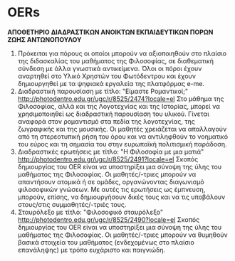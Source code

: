 # OERs
**ΑΠΟΘΕΤΗΡΙΟ ΔΙΑΔΡΑΣΤΙΚΩΝ ΑΝΟΙΚΤΩΝ ΕΚΠΑΙΔΕΥΤΙΚΩΝ ΠΟΡΩΝ ΖΩΗΣ ΑΝΤΩΝΟΠΟΥΛΟΥ**
1. Πρόκειται για πόρους οι οποίοι μπορούν να αξιοποιηθούν στο πλαίσιο της διδασκαλίας του μαθήματος της Φιλοσοφίας, σε διαθεματική σύνδεση με άλλα γνωστικά αντικείμενα. Όλοι οι πόροι έχουν αναρτηθεί στο Υλικό Χρηστών του Φωτόδεντρου και έχουν δημιουργηθεί με τα ψηφιακά εργαλεία της πλατφόρμας e-me. 
2. Διαδραστική παρουσίαση με τίτλο: "Είμαστε Ρομαντικοί;" http://photodentro.edu.gr/ugc/r/8525/2474?locale=el Στο μάθημα της Φιλοσοφίας, αλλά και της Λογοτεχνίας και της Ιστορίας, μπορεί να χρησιμοποιηθεί ως διαδραστική παρουσίαση του υλικού. Γίνεται αναφορά στον ρομαντισμό στα πεδία της λογοτεχνίας, της ζωγραφικής και της μουσικής. Οι μαθητές χρειάζεται να απαλλαγούν από τη στερεοτυπική ρήση του όρου και να αντιληφθούν το νοηματικό του εύρος και τη σημασία του στην ευρωπαϊκή πολιτισμική παράδοση. 
3. Διαδραστικές ερωτήσεις με τίτλο: "Η Φιλοσοφία με μια ματιά" http://photodentro.edu.gr/ugc/r/8525/2491?locale=el Σκοπός δημιουργίας του OER είναι να υποστηρίξει μια σύνοψη της ύλης του μαθήματος της Φιλοσοφίας. Οι μαθητές/-τριες μπορούν να απαντήσουν ατομικά ή σε ομάδες, οργανώνοντας διαγωνισμό φιλοσοφικών γνώσεων. Με αυτές τις ερωτήσεις ως έμπνευση, μπορούν, επίσης, να δημιουργήσουν δικές τους και να τις υποβάλουν στους/στις συμμαθητές/-τριές τους.
4. Σταυρόλεξο με τίτλο: "Φιλοσοφικό σταυρόλεξο" http://photodentro.edu.gr/ugc/r/8525/2490?locale=el Σκοπός δημιουργίας του OER είναι να υποστηρίξει μια σύνοψη της ύλης του μαθήματος της Φιλοσοφίας. Οι μαθητές/-τριες μπορούν να θυμηθούν βασικά στοιχεία του μαθήματος (ενδεχομένως στο πλαίσιο επανάληψης) με τρόπο ευχάριστο και παιγνιώδη. 
